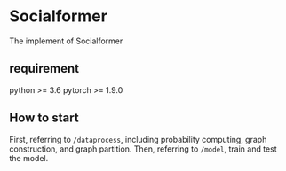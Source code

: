 # Socialformer
The implement of Socialformer

## requirement
python >= 3.6
pytorch >= 1.9.0

## How to start
First, referring to `/dataprocess`, including probability computing, graph construction, and graph partition.
Then, referring to `/model`, train and test the model.
